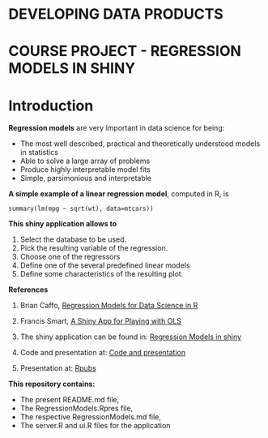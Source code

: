 # DEVELOPING DATA PRODUCTS
# COURSE PROJECT - REGRESSION MODELS IN SHINY
# Introduction

**Regression models**  are very important in data science for being:

- The most well described, practical and theoretically understood models in statistics
- Able to solve a large array of problems
- Produce highly interpretable model fits
- Simple, parsimonious and interpretable


**A simple example of a linear regression model**, computed in R, is

```{r eval=TRUE, echo=TRUE}
summary(lm(mpg ~ sqrt(wt), data=mtcars))
```

**This shiny application allows to**

1. Select the database to be used.
2. Pick the resulting variable of the regression.
3. Choose one of the regressors
4. Define one of the several predefined linear models
5. Define some characteristics of the resulting plot.

**References**

1. Brian Caffo, [ Regression Models for Data Science in R](https://leanpub.com/regmods)

2. Francis Smart, [ A Shiny App for Playing with OLS](http://www.econometricsbysimulation.com/2013/11/a-shiny-app-for-playing-with-ols.html)

3. The shiny application can be found in: [Regression Models in shiny](http://ds1800.shinyapps.io/RegrModelsApp)

4. Code and presentation at: [Code and presentation](https://github.com/ds1800/datasciencecoursera)

5. Presentation at: [Rpubs](http://Rpubs.com/ds1800/RegressionModels)

**This repository contains:**
- The present README.md file,
- The RegressionModels.Rpres file,  
- The respective RegressionModels.md file,
- The server.R and ui.R files for the application

